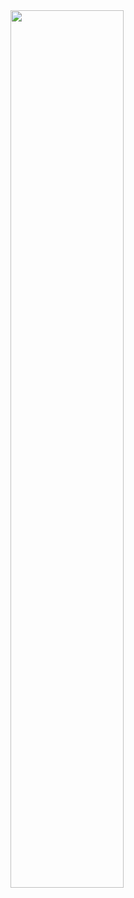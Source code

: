 <img src="https://github.com/clement-micol/clement-micol/blob/main/CodePen%20-%20Particle%20Network%20Animation%20-%20Google%20Chrome%202022-04-06%2000-59-56_Trim.gif" width="60%" height="60%"/>

<!---
clement-micol/clement-micol is a ✨ special ✨ repository because its `README.md` (this file) appears on your GitHub profile.
You can click the Preview link to take a look at your changes.
--->
